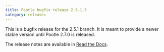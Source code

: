 ```yaml
---
title: Pootle bugfix release 2.5.1.3
category: releases
---
```


This is a bugfix release for the 2.5.1 branch. It is meant to provide a newer stable version until Pootle 2.7.0 is released.

The release notes are available in [Read the Docs](http://docs.translatehouse.org/projects/pootle/en/stable-2.5.1/releases/2.5.1.3.html).
